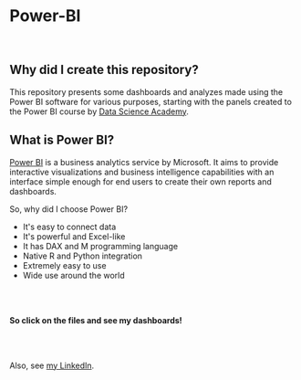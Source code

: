 # Power-BI
<br/>

## Why did I create this repository?

 This repository presents some dashboards and analyzes made using the Power BI software for various purposes, starting with the panels created to the Power BI course by [Data Science Academy](https://www.datascienceacademy.com.br/start). 
 
 ## What is Power BI?
 
 [Power BI](https://powerbi.microsoft.com/en-us/) is a business analytics service by Microsoft. It aims to provide interactive visualizations and business intelligence capabilities with an interface simple enough for end users to create their own reports and dashboards. 
 
 So, why did I choose Power BI?
 
 - It's easy to connect data
 - It's powerful and Excel-like
 - It has DAX and M programming language
 - Native R and Python integration
 - Extremely easy to use
 - Wide use around the world
 
 <br/><br/>
 
**So click on the files and see my dashboards!**

<br/><br/>

Also, see [my LinkedIn](https://www.linkedin.com/in/manuelcalcada/).
